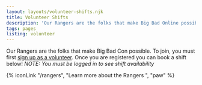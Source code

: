 ```yaml
---
layout: layouts/volunteer-shifts.njk
title: Volunteer Shifts
description: 'Our Rangers are the folks that make Big Bad Online possible. To join, sign up for a shift!'
tags: pages
listing: volunteer
---
```

Our Rangers are the folks that make Big Bad Con possible. To join, you must first [sign up as a volunteer](/rangers#signup). Once you are registered you can book a shift below! *NOTE: You must be logged in to see shift availability*

{% iconLink "/rangers", "Learn more about the Rangers ", "paw" %}